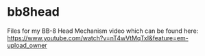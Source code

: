 # bb8head
Files for my BB-8 Head Mechanism video which can be found here: https://www.youtube.com/watch?v=nT4wVtMqTxI&feature=em-upload_owner
